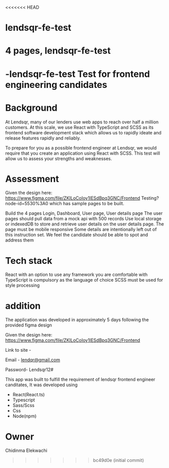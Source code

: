 <<<<<<< HEAD
# lendsqr-fe-test
4 pages, lendsqr-fe-test
=======
# -lendsqr-fe-test Test for frontend engineering candidates

# Background
At Lendsqr, many of our lenders use web apps to reach over half a million customers. At this scale, we use React with TypeScript and SCSS as its frontend software development stack which allows us to rapidly ideate and release features rapidly and reliably.

To prepare for you as a possible frontend engineer at Lendsqr, we would require that you create an application using React with SCSS. This test will allow us to assess your strengths and weaknesses.

# Assessment
Given the design here: https://www.figma.com/file/ZKILoCoIoy1IESdBpq3GNC/Frontend
Testing?node-id=5530%3A0  which has sample pages to be built.

Build the 4 pages Login, Dashboard, User page, User details page
The user pages should pull data from a mock api with 500 records
Use local storage or indexedDB to store and retrieve user details on the user details page.
The page must be mobile responsive
Some details are intentionally left out of this instruction set. We feel the candidate should be able to spot and address them

# Tech stack
React with an option to use any framework you are comfortable with
TypeScript is compulsory as the language of choice
SCSS must be used for style processing

# addition
The application was developed in approximately 5 days following the provided figma design

Given the design here: https://www.figma.com/file/ZKILoCoIoy1IESdBpq3GNC/Frontend

Link to site - 


Email - lendqr@gmail.com

Password- Lendsqr12#

This app was built to fulfill the requirement of lendsqr frontend engineer canditates,
It was developed using 

- React(React.ts)
- Typescript
- Sass/Scss
- Css
- Node(npm)


# Owner
Chidinma Elekwachi
>>>>>>> bc49d0e (initial commit)
